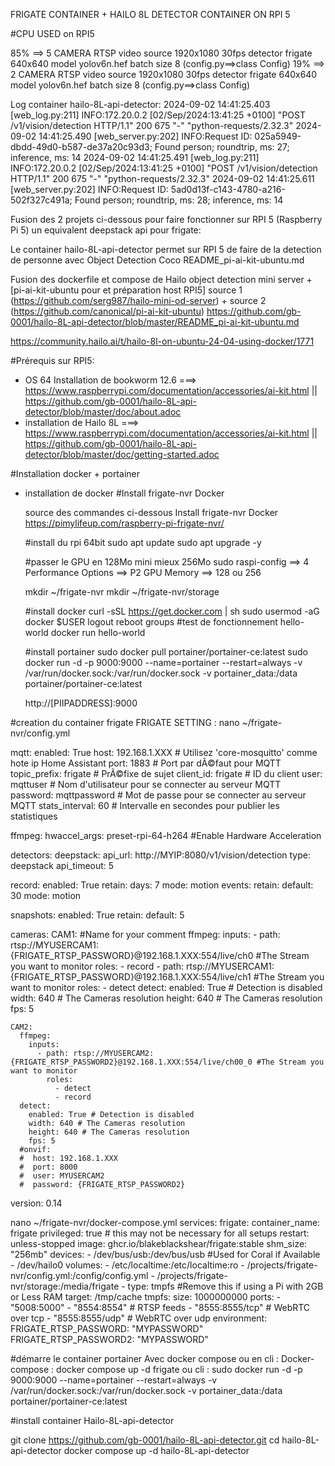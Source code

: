 FRIGATE CONTAINER + HAILO 8L DETECTOR CONTAINER ON RPI 5 

#CPU USED on RPI5

85% ==> 5 CAMERA RTSP video source 1920x1080 30fps detector frigate 640x640 model yolov6n.hef batch size 8 (config.py==>class Config)
19% ==> 2 CAMERA RTSP video source 1920x1080 30fps detector frigate 640x640 model yolov6n.hef batch size 8 (config.py==>class Config)

Log container hailo-8L-api-detector:
2024-09-02 14:41:25.403 [web_log.py:211] INFO:172.20.0.2 [02/Sep/2024:13:41:25 +0100] "POST /v1/vision/detection HTTP/1.1" 200 675 "-" "python-requests/2.32.3"
2024-09-02 14:41:25.490 [web_server.py:202] INFO:Request ID: 025a5949-dbdd-49d0-b587-de37a20c93d3; Found person; roundtrip, ms: 27; inference, ms: 14
2024-09-02 14:41:25.491 [web_log.py:211] INFO:172.20.0.2 [02/Sep/2024:13:41:25 +0100] "POST /v1/vision/detection HTTP/1.1" 200 675 "-" "python-requests/2.32.3"
2024-09-02 14:41:25.611 [web_server.py:202] INFO:Request ID: 5ad0d13f-c143-4780-a216-502f327c491a; Found person; roundtrip, ms: 28; inference, ms: 14



Fusion des 2 projets ci-dessous pour faire fonctionner sur RPI 5 (Raspberry Pi 5) un equivalent deepstack api pour frigate:

Le container hailo-8L-api-detector permet sur RPI 5 de faire de la detection de personne avec Object Detection Coco
README_pi-ai-kit-ubuntu.md

Fusion des dockerfile et compose  de Hailo object detection mini server + [pi-ai-kit-ubuntu pour et préparation host RPI5]
source 1 (https://github.com/serg987/hailo-mini-od-server) + source 2 (https://github.com/canonical/pi-ai-kit-ubuntu) https://github.com/gb-0001/hailo-8L-api-detector/blob/master/README_pi-ai-kit-ubuntu.md

https://community.hailo.ai/t/hailo-8l-on-ubuntu-24-04-using-docker/1771


#Prérequis sur RPI5:
- OS 64 Installation de bookworm 12.6 ===> https://www.raspberrypi.com/documentation/accessories/ai-kit.html || https://github.com/gb-0001/hailo-8L-api-detector/blob/master/doc/about.adoc
- installation de Hailo 8L ===> https://www.raspberrypi.com/documentation/accessories/ai-kit.html || https://github.com/gb-0001/hailo-8L-api-detector/blob/master/doc/getting-started.adoc

#Installation docker + portainer
- installation de docker 
    #Install frigate-nvr Docker
    
    source des commandes ci-dessous Install frigate-nvr Docker
    https://pimylifeup.com/raspberry-pi-frigate-nvr/
    
    #install du rpi 64bit
    sudo apt update
    sudo apt upgrade -y
    
    #passer le GPU en 128Mo mini mieux 256Mo
    sudo raspi-config
    ==> 4 Performance Options 
    ==> P2 GPU Memory
    ==> 128  ou 256
    
    mkdir ~/frigate-nvr
    mkdir ~/frigate-nvr/storage
    
    #install docker
    curl -sSL https://get.docker.com | sh
    sudo usermod -aG docker $USER
    logout
    reboot
    groups
    #test de fonctionnement hello-world
    docker run hello-world
    
    
    #install portainer
    sudo docker pull portainer/portainer-ce:latest
    sudo docker run -d -p 9000:9000 --name=portainer --restart=always -v /var/run/docker.sock:/var/run/docker.sock -v portainer_data:/data portainer/portainer-ce:latest
    
    http://[PIIPADDRESS]:9000

#creation du container frigate
  FRIGATE SETTING :
  nano ~/frigate-nvr/config.yml

  mqtt:
    enabled: True
    host: 192.168.1.XXX  # Utilisez 'core-mosquitto' comme hote ip Home Assistant
    port: 1883  # Port par dÃ©faut pour MQTT
    topic_prefix: frigate  # PrÃ©fixe de sujet
    client_id: frigate  # ID du client
    user: mqttuser  # Nom d'utilisateur pour se connecter au serveur MQTT
    password: mqttpassword  # Mot de passe pour se connecter au serveur MQTT
    stats_interval: 60  # Intervalle en secondes pour publier les statistiques
  
  ffmpeg:
    hwaccel_args: preset-rpi-64-h264 #Enable Hardware Acceleration
  
  detectors:
    deepstack:
      api_url: http://MYIP:8080/v1/vision/detection
      type: deepstack
      api_timeout: 5
  
  record:
    enabled: True
    retain:
      days: 7
      mode: motion
    events:
      retain:
        default: 30
        mode: motion
  
  snapshots:
    enabled: True
    retain:
      default: 5
  
  cameras:
    CAM1: #Name for your comment
      ffmpeg:
        inputs:
          - path: rtsp://MYUSERCAM1:{FRIGATE_RTSP_PASSWORD}@192.168.1.XXX:554/live/ch0 #The Stream you want to monitor
            roles:
              - record
          - path: rtsp://MYUSERCAM1:{FRIGATE_RTSP_PASSWORD}@192.168.1.XXX:554/live/ch1 #The Stream you want to monitor
            roles:
              - detect
      detect:
        enabled: True # Detection is disabled
        width: 640 # The Cameras resolution
        height: 640 # The Cameras resolution
        fps: 5
        
    CAM2:
      ffmpeg:
        inputs:
          - path: rtsp://MYUSERCAM2:{FRIGATE_RTSP_PASSWORD2}@192.168.1.XXX:554/live/ch00_0 #The Stream you want to monitor
            roles:
              - detect
              - record
      detect:
        enabled: True # Detection is disabled
        width: 640 # The Cameras resolution
        height: 640 # The Cameras resolution
        fps: 5
      #onvif:
      #  host: 192.168.1.XXX
      #  port: 8000
      #  user: MYUSERCAM2
      #  password: {FRIGATE_RTSP_PASSWORD2}
  version: 0.14


nano ~/frigate-nvr/docker-compose.yml
services:
  frigate:
    container_name: frigate
    privileged: true # this may not be necessary for all setups
    restart: unless-stopped
    image: ghcr.io/blakeblackshear/frigate:stable
    shm_size: "256mb"
    devices:
      - /dev/bus/usb:/dev/bus/usb #Used for Coral if Available
      - /dev/hailo0
    volumes:
      - /etc/localtime:/etc/localtime:ro
      - /projects/frigate-nvr/config.yml:/config/config.yml
      - /projects/frigate-nvr/storage:/media/frigate
      - type: tmpfs #Remove this if using a Pi with 2GB or Less RAM
        target: /tmp/cache
        tmpfs:
          size: 1000000000
    ports:
      - "5008:5000"
      - "8554:8554" # RTSP feeds
      - "8555:8555/tcp" # WebRTC over tcp
      - "8555:8555/udp" # WebRTC over udp
    environment:
      FRIGATE_RTSP_PASSWORD: "MYPASSWORD"
      FRIGATE_RTSP_PASSWORD2: "MYPASSWORD"


#démarre le container portainer
Avec docker compose ou en cli :
Docker-compose :
docker compose up -d frigate
ou cli :
sudo docker run -d -p 9000:9000 --name=portainer --restart=always -v /var/run/docker.sock:/var/run/docker.sock -v portainer_data:/data portainer/portainer-ce:latest


#install container Hailo-8L-api-detector

git clone https://github.com/gb-0001/hailo-8L-api-detector.git
cd hailo-8L-api-detector
docker compose up -d hailo-8L-api-detector






